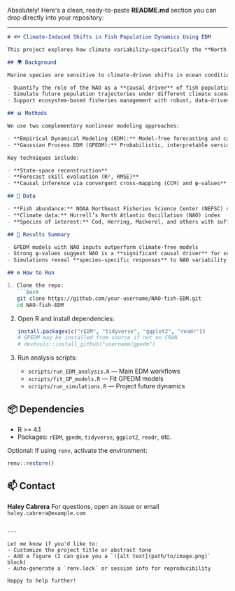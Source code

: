 Absolutely! Here's a clean, ready-to-paste **README.md** section you can drop directly into your repository:

---

````markdown
# 🐟 Climate-Induced Shifts in Fish Population Dynamics Using EDM

This project explores how climate variability—specifically the **North Atlantic Oscillation (NAO)**—influences fish population dynamics in the **Northeast Atlantic**. We apply **Empirical Dynamical Modeling (EDM)** and **Gaussian Process EDM (GPEDM)** to investigate nonlinear, causal relationships between climate and marine ecosystems.

## 🌍 Background

Marine species are sensitive to climate-driven shifts in ocean conditions. The NAO affects sea surface temperatures and circulation patterns, but its impact on individual fish populations is less understood. This study aims to:

- Quantify the role of the NAO as a **causal driver** of fish population dynamics
- Simulate future population trajectories under different climate scenarios
- Support ecosystem-based fisheries management with robust, data-driven insights

## 📊 Methods

We use two complementary nonlinear modeling approaches:

- **Empirical Dynamical Modeling (EDM):** Model-free forecasting and causal inference using delay embedding
- **Gaussian Process EDM (GPEDM):** Probabilistic, interpretable version of EDM that allows for uncertainty quantification

Key techniques include:

- **State-space reconstruction**
- **Forecast skill evaluation (R², RMSE)**
- **Causal inference via convergent cross-mapping (CCM) and φ-values**

## 🐠 Data

- **Fish abundance:** NOAA Northeast Fisheries Science Center (NEFSC) spring bottom trawl surveys (1968–2008)
- **Climate data:** Hurrell’s North Atlantic Oscillation (NAO) index
- **Species of interest:** Cod, Herring, Mackerel, and others with sufficient time series data

## 🔬 Results Summary

- GPEDM models with NAO inputs outperform climate-free models
- Strong φ-values suggest NAO is a **significant causal driver** for several species
- Simulations reveal **species-specific responses** to NAO variability

## ⚙️ How to Run

1. Clone the repo:
   ```bash
   git clone https://github.com/your-username/NAO-fish-EDM.git
   cd NAO-fish-EDM
````

2. Open R and install dependencies:

   ```R
   install.packages(c("rEDM", "tidyverse", "ggplot2", "readr"))
   # GPEDM may be installed from source if not on CRAN
   # devtools::install_github("username/gpedm")
   ```

3. Run analysis scripts:

   * `scripts/run_EDM_analysis.R` — Main EDM workflows
   * `scripts/fit_GP_models.R` — Fit GPEDM models
   * `scripts/run_simulations.R` — Project future dynamics

## 📦 Dependencies

* R >= 4.1
* Packages: `rEDM`, `gpedm`, `tidyverse`, `ggplot2`, `readr`, etc.

Optional: If using `renv`, activate the environment:

```R
renv::restore()
```

## 📫 Contact

**Haley Cabrera**
For questions, open an issue or email `haley.cabrera@example.com`

```

---

Let me know if you'd like to:
- Customize the project title or abstract tone
- Add a figure (I can give you a `![alt text](path/to/image.png)` block)
- Auto-generate a `renv.lock` or session info for reproducibility

Happy to help further!
```
